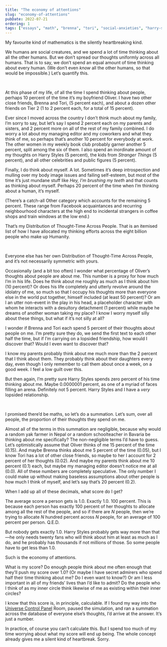 ```yaml
---
title: "The economy of attentions"
slug: "economy-of-attentions"
pubDate: 2022-07-21
ordering: 1
tags: ["essays", "math", "brenna", "tori", "social-anxieties", "harry-styles", "stranger-things"]
---
```


<span class="small-caps">My favourite kind of mathematics</span> is the silently heartbreaking kind.

We humans are social creatures, and we spend a lot of time thinking about all the other humans. But we don’t spread our thoughts uniformly across all humans. That is to say, we don’t spend an equal amount of time thinking about every human. (We don’t even _know_ all the other humans, so that would be impossible.) Let’s quantify this.

<br />

At this phase of my life, of all the time I spend thinking about people, perhaps 10 percent of the time it’s my boyfriend Oliver. I have two other close friends, Brenna and Tori, (5 percent each), and about a dozen other friends on Tier 2 (1 to 2 percent each, for a total of 15 percent).

Ever since I moved across the country I don’t think much about my family, I’m sorry to say, but let’s say I spend 2 percent each on my parents and sisters, and 2 percent more on all of the rest of my family combined. I do worry a lot about my managing editor and my coworkers and what they think of me, so perhaps that’s another 10 percent for everybody at work. The other women in my weekly book club probably garner another 5 percent, split among the six of them. I also spend an inordinate amount of my thoughts on Harry Styles (5 percent), the kids from _Stranger Things_ (5 percent), and all other celebrities and public figures (5 percent).

Finally, I do think about myself. A lot. Sometimes it’s deep introspection and mulling over my body image issues and failing self-esteem, but most of the time it’s just mundane stuff like _Hey, I’m brushing my teeth_ and that counts as thinking about myself. Perhaps 20 percent of the time when I’m thinking about a human, it’s myself.

(There’s a catch-all Other category which accounts for the remaining 5 percent. These range from Facebook acquaintances and recurring neighbourhood characters at the high end to incidental strangers in coffee shops and train windows at the low end.)

That’s my Distribution of Thought-Time Across People. That is an itemised list of how I have allocated my thinking efforts across the eight billion people who make up Humanity.

<br />

Everyone else has her own Distribution of Thought-Time Across People, and it’s not necessarily symmetric with yours.

Occasionally (and a bit too often) I wonder what percentage of Oliver’s thoughts about people are about me. This number is a proxy for how much I’m in his life. Does he think about me roughly as much as I think about him (10 percent)? Or does his life completely and utterly revolve around the idolatry of me, so much so that I occupy his thoughts more than everyone else in the world put together, himself included (at least 50 percent)? Or am I an utter non-event in the play in his head, a placeholder character with whom he interacts with a desultory detachment (1 percent) while maybe he dreams of another woman taking my place? I know I worry myself silly about these things, but what if it’s not silly at all?

I wonder if Brenna and Tori each spend 5 percent of their thoughts about people on me. I’m pretty sure they do, we send the first text to each other half the time, but if I’m carrying on a lopsided friendship, how would I discover that? Would I even want to discover that?

I know my parents probably think about me much more than the 2 percent that I think about them. They probably think about their daughters every day, even though I only remember to call them about once a week, on a good week. I feel a low guilt over this.

But then again, I’m pretty sure Harry Styles spends zero percent of his time thinking about me. Maybe 0.0000001 percent, as one of a myriad of faces filling an arena. Definitely not 5 percent. Harry Styles and I have a _very_ lopsided relationship.

<br />

I promised there’d be maths, so let’s do a summation. Let’s sum, over all people, the proportion of their thoughts they spend on me. 

Almost all of the terms in this summation are negligible, because why would a random yak farmer in Nepal or a random schoolteacher in Bavaria be thinking about me specifically? The non-negligible terms I’d have to guess. Let’s optimistically assume that Oliver thinks of me 15 percent of the time (0.15). And maybe Brenna thinks about me 5 percent of the time (0.05), but I know Tori has a lot of other close friends, so maybe to her I account for 2 percent of her thoughts (0.02). And maybe my parents think about me 10 percent (0.1) each, but maybe my managing editor doesn’t notice me at all (0.0). All of these numbers are completely speculative. The only number I could make up without making baseless assumptions about other people is how much I think of myself, and let’s say that’s 20 percent (0.2).

When I add up all of these decimals, what score do I get?

The average score a person gets is 1.0. Exactly 1.0. 100 percent. This is because each person has exactly 100 percent of her thoughts to allocate among all the rest of the people, and so if there are _N_ people, then we’re trying to allocate _N_ hundred percent across _N_ people, for an average of 100 percent per person. Q.E.D.

But nobody gets exactly 1.0. Harry Styles probably gets way more than that—he only needs twenty fans who will think about him at least as much as I do, and he probably has thousands if not millions of those. So some people have to get less than 1.0.

Such is the economy of attentions.

What is my score? Do enough people think about me often enough that they’ll push my score over 1.0? (Or maybe I have secret admirers who spend half their time thinking about me? Do I even want to know?) Or am I less important in all of my friends’ lives than I’d like to admit? Do the people who I think of as my inner circle think likewise of me as existing within their inner circles?

I know that this score is, in principle, calculable. If I found my way into the [Universe Control Panel](/posts/2022/03/17/settings/) Room, paused the simulation, and ran a summation across the database of everyone else’s thoughts, I’d arrive at the answer. It’s just a number.

In practice, of course you can’t calculate this. But I spend too much of my time worrying about what my score will end up being. The whole concept already gives me a silent kind of heartbreak. Sorry.